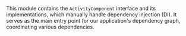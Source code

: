 This module contains the `ActivityComponent` interface and its implementations, which manually handle
dependency injection (DI). It serves as the main entry point for our application's dependency graph,
coordinating various dependencies.
